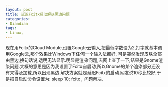 ```yaml
---
layout: post
title: 延迟Fcitx启动解决黑边问题
categories:
- Diandian
tags:
- Linux, 
---
```

现在用Fcitx的Cloud&nbsp;Module,设置Google云输入,把最低字数设为2,打字就基本调用Google云,那个效果比Windows下任何一个输入法都好. 可是突然发现皮肤全部由黑边,换句话说,透明无法显示.明显是渲染问题,去网上查了一下,结果是Gnome渲染问题.大概的意思是因为我设置了Fcitx自启动,所以Gnome的某个渲染部分还没有来得及加载,所以出现黑边.解决方案就是延迟Fcitx的启动.网友说10秒比较好,于是把自启动命令设置为:&nbsp;sleep 10; fcitx , 问题解决.
<p></p>